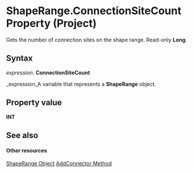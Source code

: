 
# ShapeRange.ConnectionSiteCount Property (Project)
Gets the number of connection sites on the shape range. Read-only  **Long**.

## Syntax

 _expression_. **ConnectionSiteCount**

 _expression_A variable that represents a  **ShapeRange** object.


## Property value

 **INT**


## See also


#### Other resources


 [ShapeRange Object](315031aa-4b8c-424b-26e7-ce15897beb05.md)
 [AddConnector Method](bfd75cf3-f70b-8d19-bf28-94e2f4b227dd.md)
